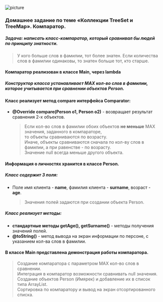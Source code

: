 ![picture](https://encrypted-tbn0.gstatic.com/images?q=tbn:ANd9GcTEVtf3jDb-K8RAbE60iV_0qW4GEQX1CCYfrg&usqp=CAU)

### Домашнее задание по теме «Коллекции TreeSet и TreeMap». Компаратор.
##### Задача: написать класс-компаратор, который сравнивал бы людей по принципу знатности.
  > У кого больше слов в фамилии, тот более знатен.
Если количества слов в фамилии одинаковы, то знатен больше тот, кто старше.

#### Компаратор реализован в классе **Main, через lambda** 

##### Конструктор класса устанавливает МАХ кол-во слов в фамилии, которое учитывается при сравнении объектов Person.

#### Класс реализует метод compare интерфейса Comparator:

* **@Override compare(Person o1, Person o2)** - возвращает результат сравнения 2-х объектов.
    > Если кол-во слов в фамилии обоих объектов **не меньше** MAX значения, заданного в компараторе,  
то объекты сравниваются по возрасту.  
Иначе, объекты сравниваются сначала по кол-ву слов в фамилии, а при равенстве - по возрасту.  
Значение null всегда меньше другого объекта.

#### Информация о личностях хранится в классе **Person.**

##### Класс содержит 3 поля:

* Поле имя клиента - **name**, фамилия клиента - **surname**, возраст - **age**.
   > Значения полей задаются при создании объекта Person.

##### Класс реализует методы:

* **стандартные методы getAge(), getSurname()** - методы получения значений полей.
* **@toString()** - метод вывода на экран информации по персоне, с указанием кол-ва слов в фамилии.

#### В классе **Main** представлена демонстрация работы компаратора.
  
  > Создание компаратора с параметром МАХ кол-во слов в сравнении.  
  > Интеграция в компаратор возможности сравнивать null значения.  
  > Создание объектов Person (Имярек) и добавление их в список типа ArrayList.  
  > Сортировка по компаратору и вывод на экран отсортированного списка.  
